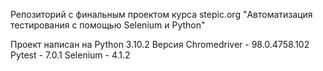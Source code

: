 Репозиторий с финальным проектом курса stepic.org "Автоматизация тестирования с помощью Selenium и Python"

Проект написан на Python 3.10.2
Версия Chromedriver - 98.0.4758.102
Pytest - 7.0.1
Selenium - 4.1.2